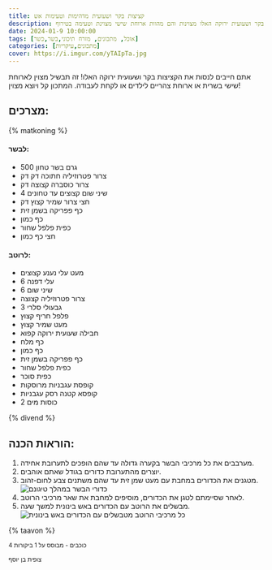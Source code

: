 ```yaml
---
title: קציצות בקר ושעועית מדהימות וטעימות אש
description: הקציצות בקר ושעועית ירוקה האלו מצוינות והם מהוות ארוחת שישי מצוינת וטעימה בטירוף!
date: 2024-01-9 10:00:00
tags: [אוכל, מתכונים, מזרח תיכוני,בשר,כשר]
categories: [מתכונים,עיקריות]
cover: https://i.imgur.com/yTAIpTa.jpg
---
```

אתם חייבים לנסות את הקציצות בקר ושעועית ירוקה האלו! זה תבשיל מצוין לארוחת שישי בשרית או ארוחת צהריים לילדים או לקחת לעבודה. המתכון קל ויוצא מצוין!
## מצרכים:
{% matkoning %}

#### לבשר:
- 500 גרם בשר טחון
- צרור פטרוזיליה חתוכה דק דק
- צרור כוסברה קצוצה דק
- 4 שיני שום קצוצים עד טחונים
- חצי צרור שמיר קצוץ דק
- כף פפריקה בשמן זית
- כף כמון
- כפית פלפל שחור
- חצי כף כמון

#### לרוטב:
- מעט עלי נענע קצוצים
- 6 עלי דפנה
- 6 שיני שום
- צרור פטרוזיליה קצוצה
- 3 גבעולי סלרי
- פלפל חריף קצוץ
- מעט שמיר קצוץ
- חבילה שעועית ירוקה קפוא
- כף מלח
- כף כמון
- כף פפריקה בשמן זית
- כפית פלפל שחור
- כפית סוכר
- קופסת עגבניות מרוסקות
- קופסא קטנה רסק עגבניות
- 2 כוסות מים


{% divend %}

## הוראות הכנה:

1. מערבבים את כל מרכיבי הבשר בקערה גדולה עד שהם הופכים לתערובת אחידה.
2. יוצרים מהתערובת כדורים בגודל שאתם אוהבים.
3. מטגנים את הכדורים במחבת עם מעט שמן זית עד שהם משתנים צבע לחום-זהוב.
![כדורי הבשר במהלך טיגונם](https://kolha.top/images/V31LnGG/meatballs-while-getting-cooked.jpg)
4. לאחר שסיימתם לטגן את הכדורים, מוסיפים למחבת את שאר מרכיבי הרוטב.
5. מבשלים את הרוטב עם הכדורים באש בינונית למשך שעה.
![כל מרכיבי הרוטב מטבשלים עם הכדורים באש בינונית](https://kolha.top/images/Yt2qzzP/meatballs-cooking-with-all-the-juice.jpg)

{% taavon %}
<small><div property="aggregateRating"  typeof="AggregateRating">  <span  property="ratingValue">4</span> כוכבים -   מבוסס על <span  property="reviewCount">1</span> ביקורות  </div></small>

<small>צופית בן יוסף</small>
